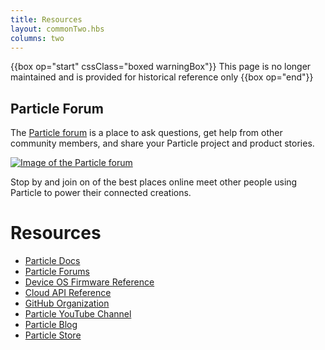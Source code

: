 ```yaml
---
title: Resources
layout: commonTwo.hbs
columns: two
---
```


{{box op="start" cssClass="boxed warningBox"}}
This page is no longer maintained and is provided for historical reference only
{{box op="end"}}

## Particle Forum
The [Particle forum](https://community.particle.io) is a place to ask questions, get help from other community members, and share your Particle project and product stories.

[![Image of the Particle forum](/assets/images/community-shot.png)](https://community.particle.io)

Stop by and join on of the best places online meet other people using Particle to power their connected creations.


# Resources

- [Particle Docs](/)
- [Particle Forums](https://community.particle.io/)
- [Device OS Firmware Reference](/reference/device-os/firmware/)
- [Cloud API Reference](/reference/cloud-apis/api/)
- [GitHub Organization](https://github.com/particle-iot)
- [Particle YouTube Channel](https://www.youtube.com/channel/UCpYjkSkGOXAMXeZjZkbb-PQ)
- [Particle Blog](https://www.particle.io/blog)
- [Particle Store](https://store.particle.io)

